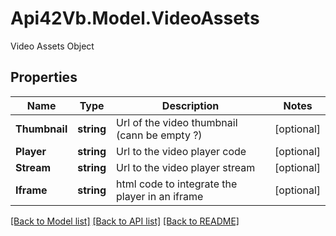# Api42Vb.Model.VideoAssets
Video Assets Object

## Properties

Name | Type | Description | Notes
------------ | ------------- | ------------- | -------------
**Thumbnail** | **string** | Url of the video thumbnail (cann be empty ?) | [optional] 
**Player** | **string** | Url to the video player code | [optional] 
**Stream** | **string** | Url to the video player stream | [optional] 
**Iframe** | **string** | html code to integrate the player in an iframe | [optional] 

[[Back to Model list]](../README.md#documentation-for-models) [[Back to API list]](../README.md#documentation-for-api-endpoints) [[Back to README]](../README.md)


